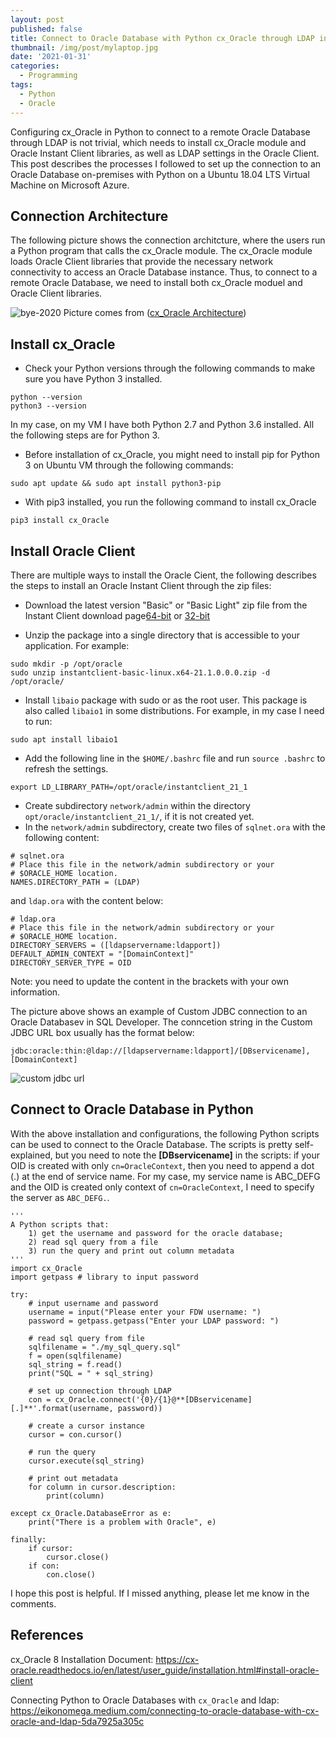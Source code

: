 ```yaml
---
layout: post
published: false
title: Connect to Oracle Database with Python cx_Oracle through LDAP in Ubuntu
thumbnail: /img/post/mylaptop.jpg
date: '2021-01-31'
categories:
  - Programming
tags:
  - Python
  - Oracle
---
```

Configuring cx_Oracle in Python to connect to a remote Oracle Database through LDAP is not trivial, which needs to install cx_Oracle module and Oracle Instant Client libraries, as well as LDAP settings in the Oracle Client. This post describes the processes I followed to set up the connection to an Oracle Database on-premises with Python on a Ubuntu 18.04 LTS Virtual Machine on Microsoft Azure. 

<!--more-->
## Connection Architecture
The following picture shows the connection architcture, where the users run a Python program that calls the cx_Oracle module. The cx_Oracle module loads Oracle Client libraries that provide the necessary network connectivity to access an Oracle Database instance. Thus, to connect to a remote Oracle Database, we need to install both cx_Oracle moduel and Oracle Client libraries. 

![bye-2020]({{site.baseurl}}/img/post/cx_Oracle_arch.png)
                  Picture comes from ([cx_Oracle Architecture](https://cx-oracle.readthedocs.io/en/latest/_images/cx_Oracle_arch.png))

## Install cx_Oracle
* Check your Python versions through the following commands to make sure you have Python 3 installed.
```
python --version
python3 --version
```
In my case, on my VM I have both Python 2.7 and Python 3.6 installed. All the following steps are for Python 3.

* Before installation of cx_Oracle, you might need to install pip for Python 3 on Ubuntu VM through the following commands:
```
sudo apt update && sudo apt install python3-pip
```
* With pip3 installed, you run the following command to install cx_Oracle
```
pip3 install cx_Oracle
```

## Install Oracle Client
There are multiple ways to install the Oracle Cient, the following describes the steps to install an Oracle Instant Client through the zip files:

* Download the latest version "Basic" or "Basic Light" zip file from the Instant Client download page[64-bit](https://www.oracle.com/database/technologies/instant-client/linux-x86-64-downloads.html) or [32-bit](https://www.oracle.com/database/technologies/instant-client/linux-x86-32-downloads.html)

* Unzip the package into a single directory that is accessible to your application. For example:
```
sudo mkdir -p /opt/oracle
sudo unzip instantclient-basic-linux.x64-21.1.0.0.0.zip -d /opt/oracle/
```
* Install `libaio` package with sudo or as the root user. This package is also called `libaio1` in some distributions. For example, in my case I need to run:
```
sudo apt install libaio1
```
* Add the following line in the `$HOME/.bashrc` file and run `source .bashrc` to refresh the settings.
```
export LD_LIBRARY_PATH=/opt/oracle/instantclient_21_1
```
* Create subdirectory `network/admin` within the directory `opt/oracle/instantclient_21_1/`, if it is not created yet.
* In the `network/admin` subdirectory, create two files of `sqlnet.ora` with the following content:
```
# sqlnet.ora
# Place this file in the network/admin subdirectory or your 
# $ORACLE_HOME location.
NAMES.DIRECTORY_PATH = (LDAP)
```

and `ldap.ora` with the content below:
```
# ldap.ora
# Place this file in the network/admin subdirectory or your 
# $ORACLE_HOME location.
DIRECTORY_SERVERS = ([ldapservername:ldapport])
DEFAULT_ADMIN_CONTEXT = "[DomainContext]"
DIRECTORY_SERVER_TYPE = OID
```
Note: you need to update the content in the brackets with your own information.

The picture above shows an example of Custom JDBC connection to an Oracle Databasev in SQL Developer. The conncetion string in the Custom JDBC URL box usually has the format below:
```
jdbc:oracle:thin:@ldap://[ldapservername:ldapport]/[DBservicename],[DomainContext]
```
![custom jdbc url]({{site.baseurl}}/img/post/sql_developer01.PNG)


## Connect to Oracle Database in Python

With the above installation and configurations, the following Python scripts can be used to connect to the Oracle Database. The scripts is pretty self-explained, but you need to note the **[DBservicename]** in the scripts: if your OID is created with only `cn=OracleContext`, then you need to append a dot (.) at the end of service name. For my case, my service name is ABC_DEFG and the OID is created only context of `cn=OracleContext`, I need to specify the server as `ABC_DEFG.`.

```
'''
A Python scripts that:
    1) get the username and password for the oracle database;
    2) read sql query from a file
    3) run the query and print out column metadata
'''
import cx_Oracle
import getpass # library to input password

try: 
    # input username and password
    username = input("Please enter your FDW username: ")
    password = getpass.getpass("Enter your LDAP password: ")

    # read sql query from file
    sqlfilename = "./my_sql_query.sql"
    f = open(sqlfilename)
    sql_string = f.read()
    print("SQL = " + sql_string)

    # set up connection through LDAP
    con = cx_Oracle.connect('{0}/{1}@**[DBservicename][.]**'.format(username, password)) 
      
    # create a cursor instance 
    cursor = con.cursor() 
      
    # run the query 
    cursor.execute(sql_string) 

    # print out metadata
    for column in cursor.description:
        print(column)
      
except cx_Oracle.DatabaseError as e: 
    print("There is a problem with Oracle", e) 
  
finally: 
    if cursor: 
        cursor.close() 
    if con: 
        con.close() 

```

I hope this post is helpful. If I missed anything, please let me know in the comments.

## References

cx_Oracle 8 Installation Document: https://cx-oracle.readthedocs.io/en/latest/user_guide/installation.html#install-oracle-client

Connecting Python to Oracle Databases with `cx_Oracle` and ldap: https://eikonomega.medium.com/connecting-to-oracle-database-with-cx-oracle-and-ldap-5da7925a305c


